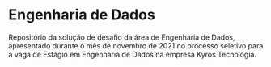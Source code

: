 # Engenharia de Dados

Repositório da solução de desafio da área de Engenharia de Dados, apresentado durante o mês de novembro de 2021 no processo seletivo para a vaga de Estágio em Engenharia de Dados na empresa Kyros Tecnologia.

